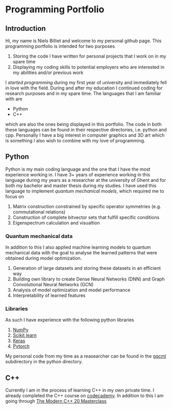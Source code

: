 # Programming Portfolio

## Introduction

Hi, my name is Niels Billiet and welcome to my personal github page. This programming portfolio is intended for two purposes 

1. Storing the code I have written for personal projects that I work on in my spare time
2. Displaying my coding skills to potential employers who are interested in my abilities and/or previous work

I *started programming* during my first year of university and immediately fell in love with the field. During and after my education I continued coding for research purposes and in my spare time. The languages that I am familiar with are 

- Python
- C++

which are also the ones being displayed in this portfolio. The code in both these languages can be found in their respective directories, i.e. python and cpp. Personally I have a big interest in computer graphics and 3D art which is something I also wish to combine with my love of programming.

## Python

Python is my main coding language and the one that I have the most experience working in. I have 3+ years of experience working in this language during my years as a researcher at the university of Ghent and for both my bachelor and master thesis during my studies. I have used this language to implement *quantum mechanical models*, which required me to focus on 

1. Matrix construction constrained by specific operator symmetries (e.g. commutational relations)
2. Construction of complete bitvector sets that fulfill specific conditions
3. Eigenspectrum calculation and visualtion 

### Quantum mechanical data

In addition to this I also applied machine learning models to quantum mechanical data with the goal to analyse the learned patterns that were obtained during model optimization.

1. Generation of large datasets and storing these datasets in an efficient way
2. Building own library to create Dense Neural Networks (DNN) and Graph Convolutional Neural Networks (GCN)
3. Analysis of model optimization and model performance
4. Interpretability of learned features

### Libraries

As such I have experience with the following python libraries

1. [NumPy](https://numpy.org/)
2. [Scikit learn]()
3. [Keras]()
4. [Pytorch]()

My personal code from my time as a reasearcher can be found in the [gqcml](https://github.com/nfbilliet/ProgrammingPortfolio/tree/main/python/gqcml) subdirectory in the python directory. 

## C++

Currently I am in the process of learning C++ in my own private time. I already completed the C++ course on [codecademy](https://www.codecademy.com/learn/learn-c-plus-plus). In addition to this I am going through [The Modern C++ 20 Masterclass](https://www.udemy.com/course/the-modern-cpp-20-masterclass/) 
